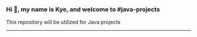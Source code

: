 ### Hi 👋, my name is Kye, and welcome to #java-projects

This repository will be utilized for Java projects

****
